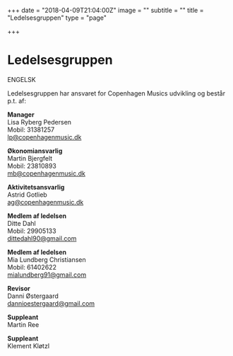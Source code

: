 +++
date = "2018-04-09T21:04:00Z"
image = ""
subtitle = ""
title = "Ledelsesgruppen"
type = "page"

+++
# Ledelsesgruppen

ENGELSK

Ledelsesgruppen har ansvaret for Copenhagen Musics udvikling og består p.t. af:

<strong>Manager</strong><br> Lisa Ryberg Pedersen<br>Mobil: 31381257<br> lp@copenhagenmusic.dk

<strong>Økonomiansvarlig</strong><br>Martin Bjergfelt<br>Mobil: 23810893<br>mb@copenhagenmusic.dk

<strong>Aktivitetsansvarlig</strong><br>Astrid Gotlieb<br> ag@copenhagenmusic.dk

<strong>Medlem af ledelsen</strong><br>Ditte Dahl<br>Mobil: 29905133<br> dittedahl90@gmail.com

<strong>Medlem af ledelsen</strong><br>Mia Lundberg Christiansen<br>Mobil: 61402622<br>mialundberg91@gmail.com

<strong>Revisor</strong><br>Danni Østergaard<br> dannioestergaard@gmail.com

<strong>Suppleant</strong><br>Martin Ree

<strong>Suppleant</strong><br>Klement Kløtzl